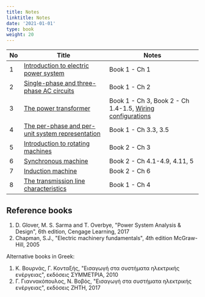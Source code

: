 ```yaml
---
title: Notes
linktitle: Notes
date: '2021-01-01'
type: book
weight: 20
---
```


| No | Title | Notes |
|-----------------|------------|------------|
|1| [Introduction to electric power system](./lecture_part1_presentation.pdf) | Book 1 - Ch 1 |
|2| [Single-phase and three-phase AC circuits](./lecture_part2_presentation.pdf)| Book 1 - Ch 2  |
|3| [The power transformer](./lecture_part3_presentation.pdf) |  Book 1 - Ch 3, Book 2 - Ch 1.4-1.5, [Wiring configurations](./Transformer-wiring-configurations.pdf) |
|4| [The per-phase and per-unit system representation](./lecture_part4_presentation.pdf) | Book 1 - Ch 3.3, 3.5 |
|5| [Introduction to rotating machines](./lecture_part5_presentation.pdf) |  Book 2 - Ch 3  |
|6| [Synchronous machine](./lecture_part6_presentation.pdf) |  Book 2 - Ch 4.1-4.9, 4.11, 5 |
|7| [Induction machine](./lecture_part7_presentation.pdf) |  Book 2 - Ch 6   |
|8| [The transmission line characteristics](./lecture_part8_presentation.pdf) |  Book 1 - Ch 4   |

## Reference books

1. D. Glover, M. S. Sarma and T. Overbye, "Power System Analysis \& Design", 6th edition, Cengage Learning, 2017
2. Chapman, S.J., "Electric machinery fundamentals", 4th edition McGraw-Hill, 2005

Alternative books in Greek:

1. Κ. Βουρνάς, Γ. Κονταξής, "Εισαγωγή στα συστήματα ηλεκτρικής ενέργειας",  εκδόσεις ΣΥΜΜΕΤΡΙΑ, 2010
2. Γ. Γιαννακόπουλος, Ν. Βοβός, "Εισαγωγή στα συστήματα ηλεκτρικής ενέργειας",  εκδόσεις ΖΗΤΗ, 2017
